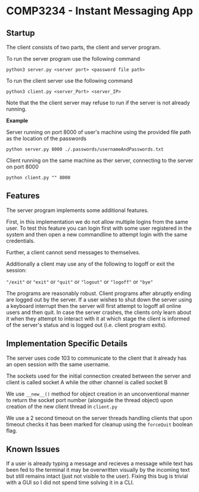 # COMP3234 -  Instant Messaging App

## Startup

The client consists of two parts, the client and server program.

To run the server program use the following command

`python3 server.py <server port> <password file path>`

To run the client server use the following command

`python3 client.py <server_Port> <server_IP>`

Note that the the client server may refuse to run if the server is not already running.

**Example**

Server running on port 8000 of user's machine using the provided file path as the location of the passwords

`python server.py 8000 ./.passwords/usernameAndPasswords.txt`

Client running on the same machine as ther server, connecting to the server on port 8000

`python client.py "" 8000`

## Features

The server program implements some additional features.

First, in this implementation we do not allow multiple logins from the same user. To test this feature you can login first with some user registered in the system and then open a new commandline to attempt login with the same credentials.

Further, a client cannot send messages to themselves.

Additionally a client may use any of the following to logoff or exit the session:

`"/exit"` or `"exit"` or `"quit"` or `"logout"` or `"logoff"` or `"bye"`

The programs are reasonably robust. Client programs after abruptly ending are logged out by the server. If a user wishes to shut down the server using a keyboard interrupt then the server will first attempt to logoff all online users and then quit. In case the server crashes, the clients only learn about it when they attempt to interact with it at which stage the client is informed of the server's status and is logged out (i.e. client program exits).

## Implementation Specific Details

The server uses code 103 to communicate to the client that it already has an open session with the same username.

The sockets used for the initial connection created between the server and client is called socket A while the other channel is called socket B

We use `__new__()` method for object creation in an unconventional manner to return the socket port number (alongside the thread object) upon creation of the new client thread in `client.py`

We use a 2 second timeout on the server threads handling clients that upon timeout checks it has been marked for cleanup using the `forceQuit` boolean flag.

## Known Issues

If a user is already typing a message and recieves a message while text has been fed to the terminal it may be overwritten visually by the incoming text but still remains intact (just not visible to the user).  Fixing this bug is trivial with a GUI so I did not spend time solving it in a CLI.
